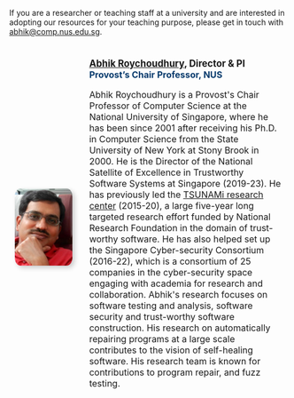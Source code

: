 <style>
.person {
    display: flex;
    flex-direction: row;
    align-items: center;
    padding-top: 25px;
    padding-left: 10px;
    padding-right: 10px;
    padding-bottom: 25px
}

.profile {
    flex-basis: 23%;
    max-width: 2000px;
    padding-right: 15px
}

.profile-img {
    box-shadow: 4px 4px 8px 0 rgba(0,0,0,0.2);
    border-radius: 10%;
    width: 100%;
    height: 100%;
    object-fit: contain
}

.description {
    flex-basis: 77%;
    padding-left: 15px
}

.name {
    font-weight: bold;
    font-size: larger
}

.title {
    color: #083b6d;
    font-weight: bold;
    font-size: medium
}

.bio {
    font-size: medium
}
</style>



If you are a researcher or teaching staff at a university and are interested in adopting our resources for your teaching purpose, please get in touch with <abhik@comp.nus.edu.sg>.

<div class="person">
  <div class="profile">
    <img class="profile-img" src="icons/abhik.jpg">
  </div>
  <div class="description">
    <div class="name"><a href="https://abhikrc.com/">Abhik Roychoudhury</a>, Director &amp; PI</div>
    <div class="title">Provost’s Chair Professor, NUS</div>
    <div class="bio">
      <p>Abhik Roychoudhury is a Provost's Chair Professor of Computer Science at the National University of Singapore, where he has been since 2001 after receiving his Ph.D. in Computer Science from the State University of New York at Stony Brook in 2000. He is the Director of the National Satellite of Excellence in Trustworthy Software Systems at Singapore (2019-23). He has previously led the <a href="https://www.comp.nus.edu.sg/~tsunami/">TSUNAMi research center</a> (2015-20), a large five-year long targeted research effort funded by National Research Foundation in the domain of trust-worthy software. He has also helped set up the Singapore Cyber-security Consortium (2016-22), which is a consortium of 25 companies in the cyber-security space engaging with academia for research and collaboration. Abhik's research focuses on software testing and analysis, software security and trust-worthy software construction. His research on automatically repairing programs at a large scale contributes to the vision of self-healing software. His research team is known for contributions to program repair, and fuzz testing.</p>
    </div>
  </div>
</div>